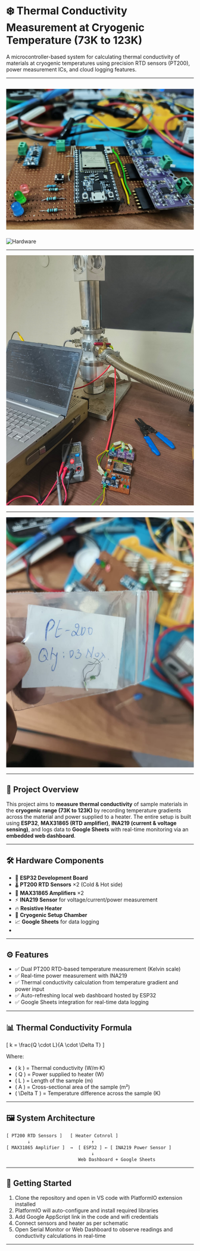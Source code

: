 # ❄️ Thermal Conductivity Measurement at Cryogenic Temperature (73K to 123K)


A microcontroller-based system for calculating thermal conductivity of materials at cryogenic temperatures using precision RTD sensors (PT200), power measurement ICs, and cloud logging features.

---

![Hardware](hardware-setup/Hardware.jpg)
---

![Hardware](hardware-setup/Hardware1.jpg)

---

![Setup Till now](hardware-setup/Setup.jpg)

---

![PT200](hardware-setup/PT200-RTD.jpg)

---
## 📌 Project Overview

This project aims to **measure thermal conductivity** of sample materials in the **cryogenic range (73K to 123K)** by recording temperature gradients across the material and power supplied to a heater. The entire setup is built using **ESP32**, **MAX31865 (RTD amplifier)**, **INA219 (current & voltage sensing)**, and logs data to **Google Sheets** with real-time monitoring via an **embedded web dashboard**.

---

## 🛠️ Hardware Components

- 🔌 **ESP32 Development Board**
- 🌡️ **PT200 RTD Sensors** ×2 (Cold & Hot side)
- 📶 **MAX31865 Amplifiers** ×2
- ⚡ **INA219 Sensor** for voltage/current/power measurement
- 🔥 **Resistive Heater**
- 🧊 **Cryogenic Setup Chamber**
- 📈 **Google Sheets** for data logging
- 

---

## ⚙️ Features

- ✅ Dual PT200 RTD-based temperature measurement (Kelvin scale)
- ✅ Real-time power measurement with INA219
- ✅ Thermal conductivity calculation from temperature gradient and power input
- ✅ Auto-refreshing local web dashboard hosted by ESP32
- ✅ Google Sheets integration for real-time data logging

---

## 📊 Thermal Conductivity Formula

\[
k = \frac{Q \cdot L}{A \cdot \Delta T}
\]

Where:  
- \( k \) = Thermal conductivity (W/m·K)  
- \( Q \) = Power supplied to heater (W)  
- \( L \) = Length of the sample (m)  
- \( A \) = Cross-sectional area of the sample (m²)  
- \( \Delta T \) = Temperature difference across the sample (K)

---

## 🖼️ System Architecture

```
[ PT200 RTD Sensors ]   [ Heater Cotnrol ] 
        ↓                       ↑ 
[ MAX31865 Amplifier ]  →  [ ESP32 ] ← [ INA219 Power Sensor ]
                                ↓
                           Web Dashboard + Google Sheets
```


---

## 🚀 Getting Started

1. Clone the repository and open in VS code with PlatformIO extension installed
2. PlatformIO will auto-configure and install required libraries
3. Add Google AppScript link in the code and wifi credentials
4. Connect sensors and heater as per schematic
5. Open Serial Monitor or Web Dashboard to observe readings and conductivity calculations in real-time
   

---
